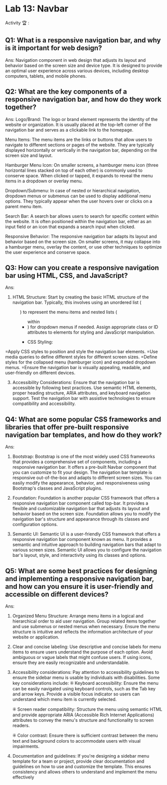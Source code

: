 # Lab 13: Navbar

Activity 🏆 :
## Q1: What is a responsive navigation bar, and why is it important for web design?
Ans:
Navigation component in web design that adjusts its layout and behavior based on the screen size and device type. It is designed to provide an optimal user experience across various devices, including desktop computers, tablets, and mobile phones.

## Q2: What are the key components of a responsive navigation bar, and how do they work together?
Ans:
Logo/Brand: The logo or brand element represents the identity of the website or organization. It is usually placed at the top-left corner of the navigation bar and serves as a clickable link to the homepage.

Menu Items: The menu items are the links or buttons that allow users to navigate to different sections or pages of the website. They are typically displayed horizontally or vertically in the navigation bar, depending on the screen size and layout.

Hamburger Menu Icon: On smaller screens, a hamburger menu icon (three horizontal lines stacked on top of each other) is commonly used to conserve space. When clicked or tapped, it expands to reveal the menu items in a dropdown or overlay menu.

Dropdown/Submenu: In case of nested or hierarchical navigation, dropdown menus or submenus can be used to display additional menu options. They typically appear when the user hovers over or clicks on a parent menu item.

Search Bar: A search bar allows users to search for specific content within the website. It is often positioned within the navigation bar, either as an input field or an icon that expands a search input when clicked.

Responsive Behavior: The responsive navigation bar adapts its layout and behavior based on the screen size. On smaller screens, it may collapse into a hamburger menu, overlay the content, or use other techniques to optimize the user experience and conserve space.

## Q3: How can you create a responsive navigation bar using HTML, CSS, and JavaScript?
Ans:
1. HTML Structure: Start by creating the basic HTML structure of the navigation bar. Typically, this involves using an unordered list (<ul>) to represent the menu items and nested lists (<ul> within <li>) for dropdown menus if needed. Assign appropriate class or ID attributes to elements for styling and JavaScript manipulation.

2. CSS Styling:

=Apply CSS styles to position and style the navigation bar elements.
=Use media queries to define different styles for different screen sizes.
=Define styles for the collapsed menu (hamburger icon) and expanded dropdown menus.
=Ensure the navigation bar is visually appealing, readable, and user-friendly on different devices.

3. Accessibility Considerations:
Ensure that the navigation bar is accessible by following best practices. Use semantic HTML elements, proper heading structure, ARIA attributes, and keyboard navigation support. Test the navigation bar with assistive technologies to ensure compatibility and accessibility.

## Q4: What are some popular CSS frameworks and libraries that offer pre-built responsive navigation bar templates, and how do they work?
Ans:
1. Bootstrap: Bootstrap is one of the most widely used CSS frameworks that provides a comprehensive set of components, including a responsive navigation bar. It offers a pre-built Navbar component that you can customize to fit your design. The navigation bar template is responsive out-of-the-box and adapts to different screen sizes. You can easily modify the appearance, behavior, and responsiveness using Bootstrap's classes and JavaScript plugins.

2. Foundation: Foundation is another popular CSS framework that offers a responsive navigation bar component called top-bar. It provides a flexible and customizable navigation bar that adjusts its layout and behavior based on the screen size. Foundation allows you to modify the navigation bar's structure and appearance through its classes and configuration options.

3. Semantic UI: Semantic UI is a user-friendly CSS framework that offers a responsive navigation bar component known as menu. It provides a semantic and intuitive approach to building navigation bars that adapt to various screen sizes. Semantic UI allows you to configure the navigation bar's layout, style, and interactivity using its classes and options.

## Q5: What are some best practices for designing and implementing a responsive navigation bar, and how can you ensure it is user-friendly and accessible on different devices?
Ans:
1. Organized Menu Structure: Arrange menu items in a logical and hierarchical order to aid user navigation. Group related items together and use submenus or nested menus when necessary. Ensure the menu structure is intuitive and reflects the information architecture of your website or application.

2. Clear and concise labeling: Use descriptive and concise labels for menu items to ensure users understand the purpose of each option. Avoid ambiguous or vague labels that might confuse users. If using icons, ensure they are easily recognizable and understandable.

3. Accessibility considerations: Pay attention to accessibility guidelines to ensure the sidebar menu is usable by individuals with disabilities. Some key considerations include:
    ⁜ Keyboard accessibility: Ensure the menu can be easily navigated using keyboard controls, such as the Tab key and arrow keys. Provide a visible focus indicator so users can understand which menu item is currently selected.

    ⁜ Screen reader compatibility: Structure the menu using semantic HTML and provide appropriate ARIA (Accessible Rich Internet Applications) attributes to convey the menu's structure and functionality to screen readers.

    ⁜ Color contrast: Ensure there is sufficient contrast between the menu text and background colors to accommodate users with visual impairments.

4. Documentation and guidelines: If you're designing a sidebar menu template for a team or project, provide clear documentation and guidelines on how to use and customize the template. This ensures consistency and allows others to understand and implement the menu effectively

<!--
            JavaScript adv: Lab 13
            Group:
            1. Name: SHARVIN A/L M.GUNALAN,          Matrix No: SX221955ECJHF04 , Github ID: Sharvin01
            2. Name: SUBAHSHINI A/P SANGARA LINGAM,  Matrix No: SX220328ECJHS04 , Github ID: Subahshini15
            3. Name: MUHAMMAD FAIZAL BIN ASARAB ALI, Matrix No: SX221609ECJHF04 , Github ID: Faizal994
            4. Name: MOGANAKUMARAN A/L SELVAKUMARAN, Matrix No: SX211706ECRHF04 , Github ID: RN1310
-->
